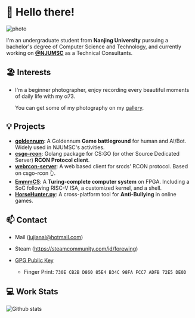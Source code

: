 # 👋 Hello there!

![photo](https://unsplash.com/photos/QULAxulMtXQ/download?force=true&w=1920)

I'm an undergraduate student from **Nanjing University** pursuing a bachelor's degree of Computer Science and Technology, and currently working on [**@NJUMSC**](https://github.com/njumsc) as a Technical Consultants.

## 🏖️ Interests

- I'm a beginner photographer, enjoy recording every beautiful moments of daily life with my α73.

    You can get some of my photography on my [gallery](https://forewing.github.io/gallery/).

## 💡 Projects

- [**goldennum**](https://github.com/forewing/goldennum): A Goldennum **Game battleground** for human and AI/Bot. Widely used in NJUMSC's activities.
- [**csgo-rcon**](https://github.com/forewing/csgo-rcon): Golang package for CS:GO (or other Source Dedicated Server) **RCON Protocol client**.
- [**webrcon-server**](https://github.com/forewing/webrcon-server): A web based client for srcds' RCON protocol. Based on csgo-rcon 👆.
- [**EmmmCS**](https://github.com/Emmm-HAck3r5/EmmmCS): A **Turing-complete computer system** on FPGA. Including a SoC following RISC-V ISA, a customized kernel, and a shell.
- [**HorseHunter.py**](https://github.com/forewing/HorseHunter.py): A cross-platform tool for **Anti-Bullying** in online games.

## 📫 Contact

- Mail (jujianai@hotmail.com)

- Steam (https://steamcommunity.com/id/forewing)

- [GPG Public Key](https://forewing.github.io/assets/gpg-public-key-forewing-20210212.txt)

  - Finger Print: `730E CB2B D860 85E4 B34C 98FA FCC7 ADFB 72E5 DE0D`

## 💻 Work Stats

![Github stats](https://github-readme-stats.vercel.app/api?username=forewing&show_icons=true&count_private=true&hide_rank=true)
